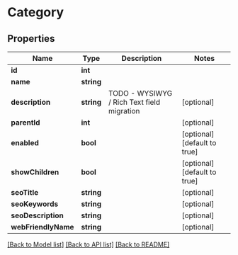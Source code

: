 # Category

## Properties
Name | Type | Description | Notes
------------ | ------------- | ------------- | -------------
**id** | **int** |  | 
**name** | **string** |  | 
**description** | **string** | TODO - WYSIWYG / Rich Text field migration | [optional] 
**parentId** | **int** |  | [optional] 
**enabled** | **bool** |  | [optional] [default to true]
**showChildren** | **bool** |  | [optional] [default to true]
**seoTitle** | **string** |  | [optional] 
**seoKeywords** | **string** |  | [optional] 
**seoDescription** | **string** |  | [optional] 
**webFriendlyName** | **string** |  | [optional] 

[[Back to Model list]](../README.md#documentation-for-models) [[Back to API list]](../README.md#documentation-for-api-endpoints) [[Back to README]](../README.md)


